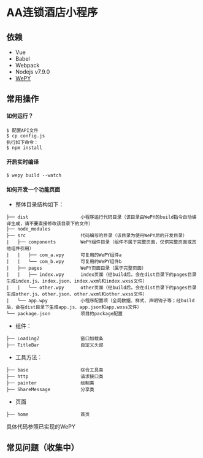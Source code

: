# AA连锁酒店小程序

## 依赖

- Vue
- Babel
- Webpack
- Nodejs v7.9.0
- [WePY](https://tencent.github.io/wepy/)

## 常用操作

#### 如何运行？

```
$ 配置API文件
$ cp config.js
执行如下命令：
$ npm install
```

#### 开启实时编译
```
$ wepy build --watch
```

#### 如何开发一个功能页面

 - 整体目录结构如下：

```
├── dist                   小程序运行代码目录（该目录由WePY的build指令自动编译生成，请不要直接修改该目录下的文件）
├── node_modules
├── src                    代码编写的目录（该目录为使用WePY后的开发目录）
|   ├── components         WePY组件目录（组件不属于完整页面，仅供完整页面或其他组件引用）
|   |   ├── com_a.wpy      可复用的WePY组件a
|   |   └── com_b.wpy      可复用的WePY组件b
|   ├── pages              WePY页面目录（属于完整页面）
|   |   ├── index.wpy      index页面（经build后，会在dist目录下的pages目录生成index.js、index.json、index.wxml和index.wxss文件）
|   |   └── other.wpy      other页面（经build后，会在dist目录下的pages目录生成other.js、other.json、other.wxml和other.wxss文件）
|   └── app.wpy            小程序配置项（全局数据、样式、声明钩子等；经build后，会在dist目录下生成app.js、app.json和app.wxss文件）
└── package.json           项目的package配置
```

 - 组件：

```
├── LoadingZ               窗口加载条
├── TitleBar               自定义头部
```

 - 工具方法：

```
├── base                   综合工具类
├── http                   请求接口类
├── painter                绘制类
├── ShareMessage           分享类
```

 - 页面

```
├── home                   首页
```

具体代码参照已实现的WePY

## 常见问题（收集中）
